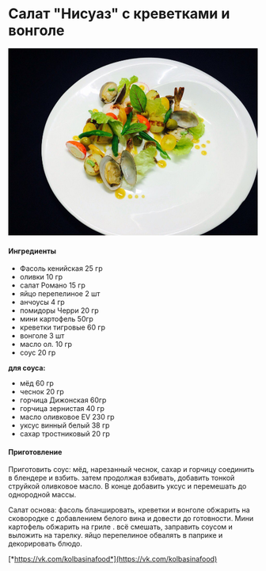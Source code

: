 # Салат "Нисуаз" с креветками и вонголе

![Салат "Нисуаз" с креветками и вонголе](../pics/ok3Z3-3MkZQ.jpg)

#### Ингредиенты

* Фасоль кенийская 25 гр
* оливки 10 гр
* салат Романо 15 гр
* яйцо перепелиное 2 шт
* анчоусы 4 гр
* помидоры Черри 20 гр
* мини картофель 50гр
* креветки тигровые 60 гр
* вонголе 3 шт
* масло ол. 10 гр
* соус 20 гр

**для соуса:**

* мёд 60 гр
* чеснок 20 гр
* горчица Дижонская 60гр
* горчица зернистая 40 гр
* масло оливковое EV 230 гр
* уксус винный белый 38 гр
* сахар тростниковый 20 гр

#### Приготовление

Приготовить соус: мёд, нарезанный чеснок, сахар и горчицу соединить в блендере и взбить.
затем продолжая взбивать, добавить тонкой струйкой оливковое масло. В конце добавить уксус и перемешать до однородной массы.

Салат основа:
фасоль бланшировать, креветки и вонголе обжарить на сковородке с добавлением белого вина и довести до готовности. Мини картофель обжарить на гриле .
всё смешать, заправить соусом и выложить на тарелку. яйцо перепелиное обвалять в паприке и декорировать блюдо.

[*https://vk.com/kolbasinafood*](https://vk.com/kolbasinafood)

